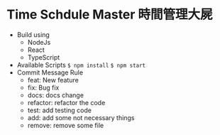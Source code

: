 # Time Schdule Master 時間管理大屍

- Build using
  - NodeJs
  - React
  - TypeScript
- Available Scripts
  `$ npm install`
  `$ npm start `
- Commit Message Rule
  - feat: New feature
  - fix: Bug fix
  - docs: docs change
  - refactor: refactor the code
  - test: add testing code
  - add: add some not necessary things
  - remove: remove some file
